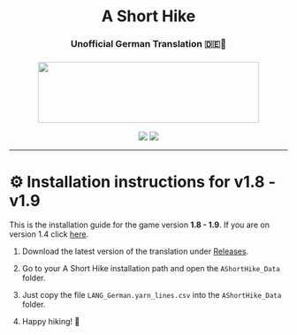 <h1 align="center">
A Short Hike<h3 align="center">Unofficial German Translation 🇩🇪🍂</h3>
</h1>
<h3 align="center">
<center><img src="https://user-images.githubusercontent.com/37185496/166147359-e2f7d7ff-cd4e-459c-905e-b7aabdc9e15a.gif" width="400" height="110"></center>

</h3>

<p align="center">
<a href="https://discord.fuly.network"><img src="https://discord.com/api/guilds/140214677257977856/widget.png?style=shield"></a>
<a href="https://github.com/Fox-Network/ashorthike-translation-de/releases/latest"><img src="https://img.shields.io/github/v/release/Fox-Network/ashorthike-translation-de"></a>
</p>

----

# ⚙ Installation instructions for v1.8 - v1.9

This is the installation guide for the game version **1.8 - 1.9**. If you are on version 1.4 click [here]().

1. Download the latest version of the translation under [Releases](https://github.com/Fox-Network/ashorthike-translation-de/releases/latest).

2. Go to your A Short Hike installation path and open the `AShortHike_Data` folder.

3. Just copy the file `LANG_German.yarn_lines.csv` into the `AShortHike_Data` folder.

4. Happy hiking! 🍂